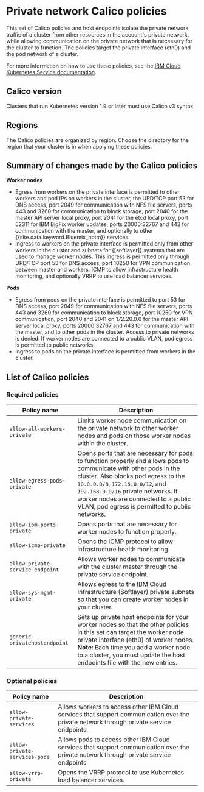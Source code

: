 # Private network Calico policies

This set of Calico policies and host endpoints isolate the private network traffic of a cluster from other resources in the account's private network, while allowing communication on the private network that is necessary for the cluster to function. The policies target the private interface (eth0) and the pod network of a cluster.

For more information on how to use these policies, see the [IBM Cloud Kubernetes Service documentation](https://cloud.ibm.com/docs/containers?topic=containers-network_policies#isolate_workers).

## Calico version

Clusters that run Kubernetes version 1.9 or later must use Calico v3 syntax.

## Regions

The Calico policies are organized by region. Choose the directory for the region that your cluster is in when applying these policies.

## Summary of changes made by the Calico policies

**Worker nodes**

* Egress from workers on the private interface is permitted to other workers and pod IPs on workers in the cluster, the UPD/TCP port 53 for DNS access, port 2049 for communication with NFS file servers, ports 443 and 3260 for communication to block storage, port 2040 for the master API server local proxy, port 2041 for the etcd local proxy, port 52311 for IBM BigFix worker updates, ports 20000:32767 and 443 for communication with the master, and optionally to other {{site.data.keyword.Bluemix_notm}} services.
* Ingress to workers on the private interface is permitted only from other workers in the cluster and subnets for {[softlayer]} systems that are used to manage worker nodes. This ingress is permitted only through UPD/TCP port 53 for DNS access, port 10250 for VPN communication between master and workers, ICMP to allow infrastructure health monitoring, and optionally VRRP to use load balancer services.

**Pods**

* Egress from pods on the private interface is permitted to port 53 for DNS access, port 2049 for communication with NFS file servers, ports 443 and 3260 for communication to block storage, port 10250 for VPN communication, port 2040 and 2041 on 172.20.0.0 for the master API server local proxy, ports 20000:32767 and 443 for communication with the master, and to other pods in the cluster. Access to private networks is denied. If worker nodes are connected to a public VLAN, pod egress is permitted to public networks.
* Ingress to pods on the private interface is permitted from workers in the cluster.

## List of Calico policies

### Required policies

|Policy name|Description|
|-----------|-----------|
| `allow-all-workers-private` | Limits worker node communication on the private network to other worker nodes and pods on those worker nodes within the cluster. |
| `allow-egress-pods-private` | Opens ports that are necessary for pods to function properly and allows pods to communicate with other pods in the cluster. Also blocks pod egress to the `10.0.0.0/8`, `172.16.0.0/12`, and `192.168.0.0/16` private networks. If worker nodes are connected to a public VLAN, pod egress is permitted to public networks. |
| `allow-ibm-ports-private` | Opens ports that are necessary for worker nodes to function properly. |
| `allow-icmp-private`| Opens the ICMP protocol to allow infrastructure health monitoring. |
| `allow-private-service-endpoint` | Allows worker nodes to communicate with the cluster master through the private service endpoint. |
| `allow-sys-mgmt-private` | Allows egress to the IBM Cloud Infrastructure (Softlayer) private subnets so that you can create worker nodes in your cluster. |
| `generic-privatehostendpoint` | Sets up private host endpoints for your worker nodes so that the other policies in this set can target the worker node private interface (eth0) of worker nodes. **Note:** Each time you add a worker node to a cluster, you must update the host endpoints file with the new entries. |

### Optional policies

|Policy name|Description|
|-----------|-----------|
| `allow-private-services` | Allows workers to access other IBM Cloud services that support communication over the private network through private service endpoints. |
| `allow-private-services-pods` | Allows pods to access other IBM Cloud services that support communication over the private network through private service endpoints. |
| `allow-vrrp-private` | Opens the VRRP protocol to use Kubernetes load balancer services. |
